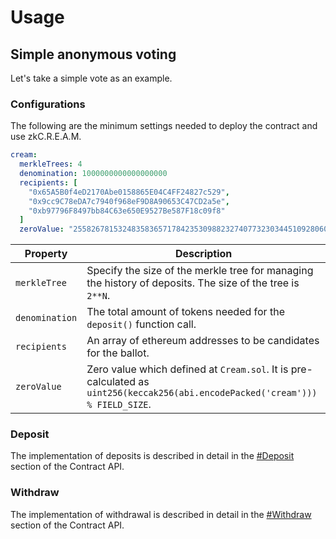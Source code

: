 # Usage

## Simple anonymous voting

Let's take a simple vote as an example.

### Configurations

The following are the minimum settings needed to deploy the contract and use zkC.R.E.A.M.

```yaml
cream:
  merkleTrees: 4
  denomination: 1000000000000000000
  recipients: [
    "0x65A5B0f4eD2170Abe0158865E04C4FF24827c529",
    "0x9cc9C78eDA7c7940f968eF9D8A90653C47CD2a5e",
    "0xb97796F8497bb84C63e650E9527Be587F18c09f8"
  ]
  zeroValue: "2558267815324835836571784235309882327407732303445109280607932348234378166811"
```

| Property       | Description                                                                                                                  |
|----------------|------------------------------------------------------------------------------------------------------------------------------|
| `merkleTree`   | Specify the size of the merkle tree for managing the history of deposits. The size of the tree is `2**N`.                    |
| `denomination` | The total amount of tokens needed for the `deposit()` function call.                                                          |
| `recipients`   | An array of ethereum addresses to be candidates for the ballot.                                                              |
| `zeroValue`    | Zero value which defined at `Cream.sol`. It is pre-calculated as `uint256(keccak256(abi.encodePacked('cream'))) % FIELD_SIZE`. |

### Deposit

The implementation of deposits is described in detail in the [#Deposit](./05-contract_api.html#deposit) section of the Contract API.

### Withdraw

The implementation of withdrawal is described in detail in the [#Withdraw](./05-contract_api.html#withdraw) section of the Contract API.
